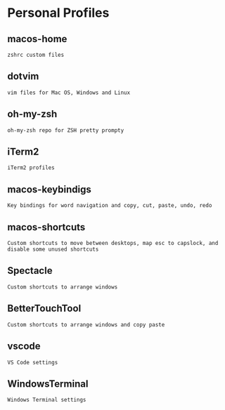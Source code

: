 # Personal Profiles

## macos-home

    zshrc custom files

## dotvim

    vim files for Mac OS, Windows and Linux

## oh-my-zsh

    oh-my-zsh repo for ZSH pretty prompty

## iTerm2

    iTerm2 profiles

## macos-keybindigs

    Key bindings for word navigation and copy, cut, paste, undo, redo

## macos-shortcuts

    Custom shortcuts to move between desktops, map esc to capslock, and disable some unused shortcuts

## Spectacle

    Custom shortcuts to arrange windows

## BetterTouchTool

    Custom shortcuts to arrange windows and copy paste

## vscode

    VS Code settings

## WindowsTerminal

    Windows Terminal settings